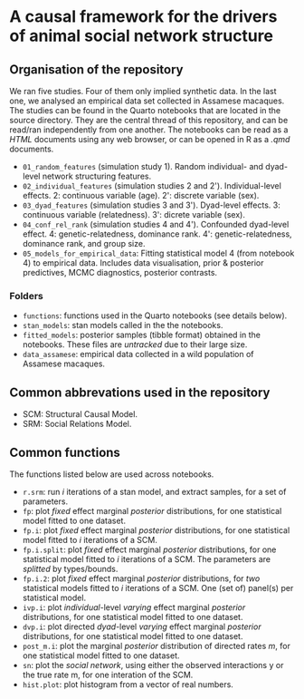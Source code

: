 # A causal framework for the drivers of animal social network structure

## Organisation of the repository
We ran five studies. 
Four of them only implied synthetic data. 
In the last one, we analysed an empirical data set collected in Assamese macaques.
The studies can be found in the Quarto notebooks that are located in the source directory. 
They are the central thread of this repository, and can be read/ran independently from one another.
The notebooks can be read as a _HTML_ documents using any web browser, or can be opened in R as a _.qmd_ documents.
-   `01_random_features` (simulation study 1). Random individual- and dyad-level network structuring features.
-   `02_individual_features` (simulation studies 2 and 2'). Individual-level effects. 2: continuous variable (age). 2': discrete variable (sex).
-   `03_dyad_features` (simulation studies 3 and 3'). Dyad-level effects. 3: continuous variable (relatedness). 3': dicrete variable (sex).
-   `04_conf_rel_rank` (simulation studies 4 and 4'). Confounded dyad-level effect. 4: genetic-relatedness, dominance rank. 4': genetic-relatedness, dominance rank, and group size.
-   `05_models_for_empirical_data`: Fitting statistical model 4 (from notebook 4) to empirical data. Includes data visualisation, prior & posterior predictives, MCMC diagnostics, posterior contrasts.

### Folders
- `functions`: functions used in the Quarto notebooks (see details below).
- `stan_models`: stan models called in the the notebooks.
- `fitted_models`: posterior samples (tibble format) obtained in the notebooks. These files are *untracked* due to their large size.
- `data_assamese`: empirical data collected in a wild population of Assamese macaques.


## Common abbrevations used in the repository
-  SCM: Structural Causal Model.
-  SRM: Social Relations Model.


## Common functions
The functions listed below are used across notebooks.
-   `r.srm`: run *i* iterations of a stan model, and extract samples, for a set of parameters.
-   `fp`: plot *fixed* effect marginal *posterior* distributions, for one statistical model fitted to one dataset.
-   `fp.i`: plot *fixed* effect marginal *posterior* distributions, for one statistical model fitted to *i* iterations of a SCM.
-   `fp.i.split`: plot *fixed* effect marginal *posterior* distributions, for one statistical model fitted to *i* iterations of a SCM. The parameters are _splitted_ by types/bounds.
-   `fp.i.2`: plot *fixed* effect marginal *posterior* distributions, for *two* statistical models fitted to *i* iterations of a SCM. One (set of) panel(s) per statistical model.
-   `ivp.i`: plot *individual*-level *varying* effect marginal *posterior* distributions, for one statistical model fitted to one dataset.
-   `dvp.i`: plot directed *dyad*-level *varying* effect marginal *posterior* distributions, for one statistical model fitted to one dataset.
-   `post_m.i`: plot the marginal *posterior* distribution of directed rates *m*, for one statistical model fitted to one dataset.
-   `sn`: plot the *social network*, using either the observed interactions y or the true rate m, for one interation of the SCM.
-   `hist.plot`: plot histogram from a vector of real numbers.

